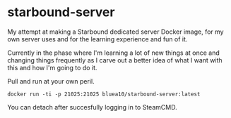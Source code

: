 # starbound-server
My attempt at making a Starbound dedicated server Docker image, for my own server uses and for the learning experience and fun of it.

Currently in the phase where I'm learning a lot of new things at once and changing things frequently as I carve out a better idea of what I want with this and how I'm going to do it.

Pull and run at your own peril.
```
docker run -ti -p 21025:21025 bluea10/starbound-server:latest
```
You can detach after succesfully logging in to SteamCMD.
